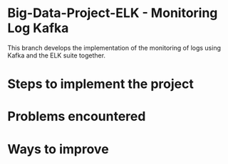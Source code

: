 # Big-Data-Project-ELK - Monitoring Log Kafka 
This branch develops the implementation of the monitoring of logs using Kafka and the ELK suite together. 

# Steps to implement the project 

# Problems encountered

# Ways to improve




